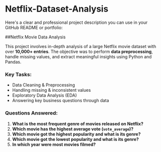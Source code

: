 # Netflix-Dataset-Analysis
Here's a clear and professional project description you can use in your GitHub README or portfolio:

##Netflix Movie Data Analysis

This project involves in-depth analysis of a large Netflix movie dataset with over **10,000+ entries**. The objective was to perform **data preprocessing**, handle missing values, and extract meaningful insights using Python and Pandas.

### Key Tasks:

* Data Cleaning & Preprocessing
* Handling missing & inconsistent values
* Exploratory Data Analysis (EDA)
* Answering key business questions through data

### Questions Answered:

1. **What is the most frequent genre of movies released on Netflix?**
2. **Which movie has the highest average vote (`vote_average`)?**
3. **Which movie got the highest popularity and what is its genre?**
4. **Which movie got the lowest popularity and what is its genre?**
5. **In which year were most movies filmed?**
